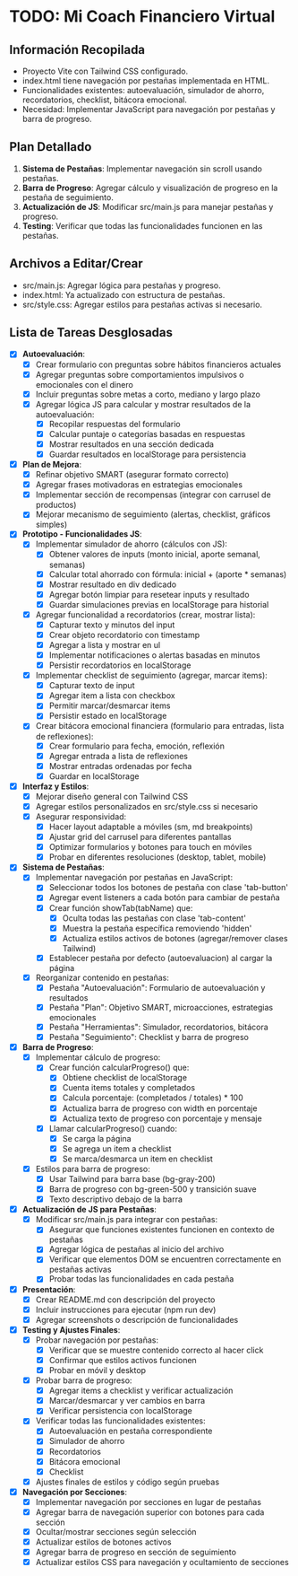 # TODO: Mi Coach Financiero Virtual

## Información Recopilada
- Proyecto Vite con Tailwind CSS configurado.
- index.html tiene navegación por pestañas implementada en HTML.
- Funcionalidades existentes: autoevaluación, simulador de ahorro, recordatorios, checklist, bitácora emocional.
- Necesidad: Implementar JavaScript para navegación por pestañas y barra de progreso.

## Plan Detallado
1. **Sistema de Pestañas**: Implementar navegación sin scroll usando pestañas.
2. **Barra de Progreso**: Agregar cálculo y visualización de progreso en la pestaña de seguimiento.
3. **Actualización de JS**: Modificar src/main.js para manejar pestañas y progreso.
4. **Testing**: Verificar que todas las funcionalidades funcionen en las pestañas.

## Archivos a Editar/Crear
- src/main.js: Agregar lógica para pestañas y progreso.
- index.html: Ya actualizado con estructura de pestañas.
- src/style.css: Agregar estilos para pestañas activas si necesario.

## Lista de Tareas Desglosadas
- [x] **Autoevaluación**:
  - [x] Crear formulario con preguntas sobre hábitos financieros actuales
  - [x] Agregar preguntas sobre comportamientos impulsivos o emocionales con el dinero
  - [x] Incluir preguntas sobre metas a corto, mediano y largo plazo
  - [x] Agregar lógica JS para calcular y mostrar resultados de la autoevaluación:
    - [x] Recopilar respuestas del formulario
    - [x] Calcular puntaje o categorías basadas en respuestas
    - [x] Mostrar resultados en una sección dedicada
    - [x] Guardar resultados en localStorage para persistencia
- [x] **Plan de Mejora**:
  - [x] Refinar objetivo SMART (asegurar formato correcto)
  - [x] Agregar frases motivadoras en estrategias emocionales
  - [x] Implementar sección de recompensas (integrar con carrusel de productos)
  - [x] Mejorar mecanismo de seguimiento (alertas, checklist, gráficos simples)
- [x] **Prototipo - Funcionalidades JS**:
  - [x] Implementar simulador de ahorro (cálculos con JS):
    - [x] Obtener valores de inputs (monto inicial, aporte semanal, semanas)
    - [x] Calcular total ahorrado con fórmula: inicial + (aporte * semanas)
    - [x] Mostrar resultado en div dedicado
    - [x] Agregar botón limpiar para resetear inputs y resultado
    - [x] Guardar simulaciones previas en localStorage para historial
  - [x] Agregar funcionalidad a recordatorios (crear, mostrar lista):
    - [x] Capturar texto y minutos del input
    - [x] Crear objeto recordatorio con timestamp
    - [x] Agregar a lista y mostrar en ul
    - [x] Implementar notificaciones o alertas basadas en minutos
    - [x] Persistir recordatorios en localStorage
  - [x] Implementar checklist de seguimiento (agregar, marcar items):
    - [x] Capturar texto de input
    - [x] Agregar item a lista con checkbox
    - [x] Permitir marcar/desmarcar items
    - [x] Persistir estado en localStorage
  - [x] Crear bitácora emocional financiera (formulario para entradas, lista de reflexiones):
    - [x] Crear formulario para fecha, emoción, reflexión
    - [x] Agregar entrada a lista de reflexiones
    - [x] Mostrar entradas ordenadas por fecha
    - [x] Guardar en localStorage
- [x] **Interfaz y Estilos**:
  - [x] Mejorar diseño general con Tailwind CSS
  - [x] Agregar estilos personalizados en src/style.css si necesario
  - [x] Asegurar responsividad:
    - [x] Hacer layout adaptable a móviles (sm, md breakpoints)
    - [x] Ajustar grid del carrusel para diferentes pantallas
    - [x] Optimizar formularios y botones para touch en móviles
    - [x] Probar en diferentes resoluciones (desktop, tablet, mobile)
- [x] **Sistema de Pestañas**:
  - [x] Implementar navegación por pestañas en JavaScript:
    - [x] Seleccionar todos los botones de pestaña con clase 'tab-button'
    - [x] Agregar event listeners a cada botón para cambiar de pestaña
    - [x] Crear función showTab(tabName) que:
      - [x] Oculta todas las pestañas con clase 'tab-content'
      - [x] Muestra la pestaña específica removiendo 'hidden'
      - [x] Actualiza estilos activos de botones (agregar/remover clases Tailwind)
    - [x] Establecer pestaña por defecto (autoevaluacion) al cargar la página
  - [x] Reorganizar contenido en pestañas:
    - [x] Pestaña "Autoevaluación": Formulario de autoevaluación y resultados
    - [x] Pestaña "Plan": Objetivo SMART, microacciones, estrategias emocionales
    - [x] Pestaña "Herramientas": Simulador, recordatorios, bitácora
    - [x] Pestaña "Seguimiento": Checklist y barra de progreso
- [x] **Barra de Progreso**:
  - [x] Implementar cálculo de progreso:
    - [x] Crear función calcularProgreso() que:
      - [x] Obtiene checklist de localStorage
      - [x] Cuenta items totales y completados
      - [x] Calcula porcentaje: (completados / totales) * 100
      - [x] Actualiza barra de progreso con width en porcentaje
      - [x] Actualiza texto de progreso con porcentaje y mensaje
    - [x] Llamar calcularProgreso() cuando:
      - [x] Se carga la página
      - [x] Se agrega un item a checklist
      - [x] Se marca/desmarca un item en checklist
  - [x] Estilos para barra de progreso:
    - [x] Usar Tailwind para barra base (bg-gray-200)
    - [x] Barra de progreso con bg-green-500 y transición suave
    - [x] Texto descriptivo debajo de la barra
- [x] **Actualización de JS para Pestañas**:
  - [x] Modificar src/main.js para integrar con pestañas:
    - [x] Asegurar que funciones existentes funcionen en contexto de pestañas
    - [x] Agregar lógica de pestañas al inicio del archivo
    - [x] Verificar que elementos DOM se encuentren correctamente en pestañas activas
    - [x] Probar todas las funcionalidades en cada pestaña
- [x] **Presentación**:
  - [x] Crear README.md con descripción del proyecto
  - [x] Incluir instrucciones para ejecutar (npm run dev)
  - [x] Agregar screenshots o descripción de funcionalidades
- [x] **Testing y Ajustes Finales**:
  - [x] Probar navegación por pestañas:
    - [x] Verificar que se muestre contenido correcto al hacer click
    - [x] Confirmar que estilos activos funcionen
    - [x] Probar en móvil y desktop
  - [x] Probar barra de progreso:
    - [x] Agregar items a checklist y verificar actualización
    - [x] Marcar/desmarcar y ver cambios en barra
    - [x] Verificar persistencia con localStorage
  - [x] Verificar todas las funcionalidades existentes:
    - [x] Autoevaluación en pestaña correspondiente
    - [x] Simulador de ahorro
    - [x] Recordatorios
    - [x] Bitácora emocional
    - [x] Checklist
  - [x] Ajustes finales de estilos y código según pruebas

- [x] **Navegación por Secciones**:
  - [x] Implementar navegación por secciones en lugar de pestañas
  - [x] Agregar barra de navegación superior con botones para cada sección
  - [x] Ocultar/mostrar secciones según selección
  - [x] Actualizar estilos de botones activos
  - [x] Agregar barra de progreso en sección de seguimiento
  - [x] Actualizar estilos CSS para navegación y ocultamiento de secciones

